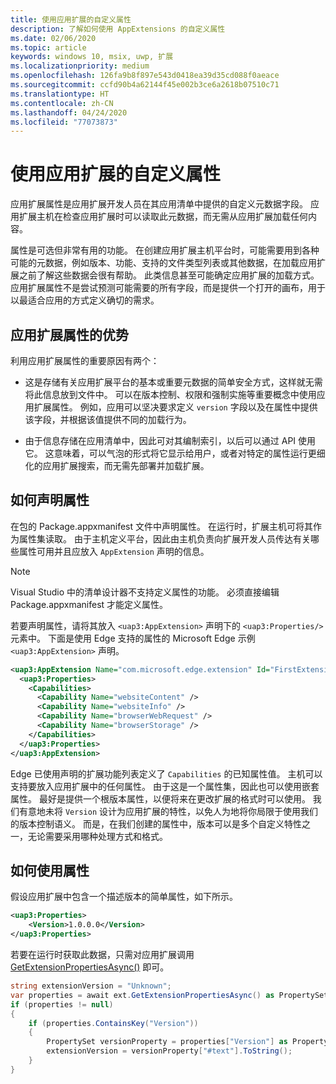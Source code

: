 ```yaml
---
title: 使用应用扩展的自定义属性
description: 了解如何使用 AppExtensions 的自定义属性
ms.date: 02/06/2020
ms.topic: article
keywords: windows 10, msix, uwp, 扩展
ms.localizationpriority: medium
ms.openlocfilehash: 126fa9b8f897e543d0418ea39d35cd088f0aeace
ms.sourcegitcommit: ccfd90b4a62144f45e002b3ce6a2618b07510c71
ms.translationtype: HT
ms.contentlocale: zh-CN
ms.lasthandoff: 04/24/2020
ms.locfileid: "77073873"
---
```

# <a name="using-custom-properties-for-app-extensions"></a>使用应用扩展的自定义属性

应用扩展属性是应用扩展开发人员在其应用清单中提供的自定义元数据字段。 应用扩展主机在检查应用扩展时可以读取此元数据，而无需从应用扩展加载任何内容。

属性是可选但非常有用的功能。 在创建应用扩展主机平台时，可能需要用到各种可能的元数据，例如版本、功能、支持的文件类型列表或其他数据，在加载应用扩展之前了解这些数据会很有帮助。 此类信息甚至可能确定应用扩展的加载方式。 应用扩展属性不是尝试预测可能需要的所有字段，而是提供一个打开的画布，用于以最适合应用的方式定义确切的需求。

## <a name="advantages-of-app-extension-properties"></a>应用扩展属性的优势

利用应用扩展属性的重要原因有两个：

* 这是存储有关应用扩展平台的基本或重要元数据的简单安全方式，这样就无需将此信息放到文件中。 可以在版本控制、权限和强制实施等重要概念中使用应用扩展属性。 例如，应用可以坚决要求定义 `version` 字段以及在属性中提供该字段，并根据该值提供不同的加载行为。

* 由于信息存储在应用清单中，因此可对其编制索引，以后可以通过 API 使用它。 这意味着，可以气泡的形式将它显示给用户，或者对特定的属性运行更细化的应用扩展搜索，而无需先部署并加载扩展。

## <a name="how-to-declare-properties"></a>如何声明属性

在包的 Package.appxmanifest 文件中声明属性。 在运行时，扩展主机可将其作为属性集读取。 由于主机定义平台，因此由主机负责向扩展开发人员传达有关哪些属性可用并且应放入 `AppExtension` 声明的信息。

> [!NOTE]
> Visual Studio 中的清单设计器不支持定义属性的功能。 必须直接编辑 Package.appxmanifest 才能定义属性。

若要声明属性，请将其放入 `<uap3:AppExtension>` 声明下的 `<uap3:Properties/>` 元素中。 下面是使用 Edge 支持的属性的 Microsoft Edge 示例 `<uap3:AppExtension>` 声明。

```xml
<uap3:AppExtension Name="com.microsoft.edge.extension" Id="FirstExtension" PublicFolder="Extension" DisplayName="MyExtension">
  <uap3:Properties>
    <Capabilities>
      <Capability Name="websiteContent" />
      <Capability Name="websiteInfo" />
      <Capability Name="browserWebRequest" />
      <Capability Name="browserStorage" />
    </Capabilities>
  </uap3:Properties>
</uap3:AppExtension>
```

Edge 已使用声明的扩展功能列表定义了 `Capabilities` 的已知属性值。 主机可以支持要放入应用扩展中的任何属性。 由于这是一个属性集，因此也可以使用嵌套属性。 最好是提供一个根版本属性，以便将来在更改扩展的格式时可以使用。 我们有意地未将 `Version` 设计为应用扩展的特性，以免人为地将你局限于使用我们的版本控制语义。 而是，在我们创建的属性中，版本可以是多个自定义特性之一，无论需要采用哪种处理方式和格式。

## <a name="how-to-use-properties"></a>如何使用属性

假设应用扩展中包含一个描述版本的简单属性，如下所示。

```xml
<uap3:Properties>
    <Version>1.0.0.0</Version>
</uap3:Properties>
```

若要在运行时获取此数据，只需对应用扩展调用 [GetExtensionPropertiesAsync()](https://docs.microsoft.com/uwp/api/windows.applicationmodel.appextensions.appextension.getextensionpropertiesasync) 即可。

```csharp
string extensionVersion = "Unknown";
var properties = await ext.GetExtensionPropertiesAsync() as PropertySet;
if (properties != null)
{
    if (properties.ContainsKey("Version"))
    {
        PropertySet versionProperty = properties["Version"] as PropertySet;
        extensionVersion = versionProperty["#text"].ToString();
    }
}
```
